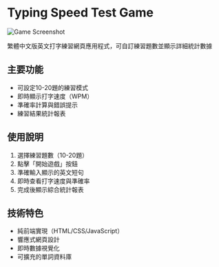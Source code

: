 # Typing Speed Test Game

![Game Screenshot](https://github.com/AsamsiIo/typing-game/raw/main/screenshot.png)

繁體中文版英文打字練習網頁應用程式，可自訂練習題數並顯示詳細統計數據

## 主要功能

- 可設定10-20題的練習模式
- 即時顯示打字速度（WPM）
- 準確率計算與錯誤提示
- 練習結果統計報表

## 使用說明

1. 選擇練習題數（10-20題）
2. 點擊「開始遊戲」按鈕
3. 準確輸入顯示的英文短句
4. 即時查看打字速度與準確率
5. 完成後顯示綜合統計報表

## 技術特色

- 純前端實現（HTML/CSS/JavaScript）
- 響應式網頁設計
- 即時數據視覺化
- 可擴充的單詞資料庫
